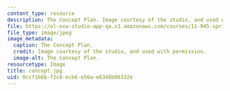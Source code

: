 ```yaml
---
content_type: resource
description: The Concept Plan. Image courtesy of the studio, and used with permission.
file: https://ol-ocw-studio-app-qa.s3.amazonaws.com/courses/11-945-springfield-studio-spring-2004/0ccf1b6bf2c8ecb6e56ae6348b06332e_concept.jpg
file_type: image/jpeg
image_metadata:
  caption: The Concept Plan.
  credit: Image courtesy of the studio, and used with permission.
  image-alt: The Concept Plan.
resourcetype: Image
title: concept.jpg
uid: 0ccf1b6b-f2c8-ecb6-e56a-e6348b06332e
---
```


